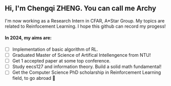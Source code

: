 ## Hi, I'm Chengqi ZHENG. You can call me Archy

I'm now working as a Research Intern in CFAR, A*Star Group. My topics are related to Reinfocement Learning. I hope this github can record my progess!

#### In 2024, my aims are:
- [ ] Implementation of basic algorithm of RL.
- [ ] Graduated Master of Science of Artifical Intellengence from NTU!
- [ ] Get 1 accepted paper at some top conference.
- [ ] Study eecs127 and information theory. Build a solid math fundamental!
- [ ] Get the Computer Science PhD scholarship in Reinforcement Learning field, to go abroad 🥳
